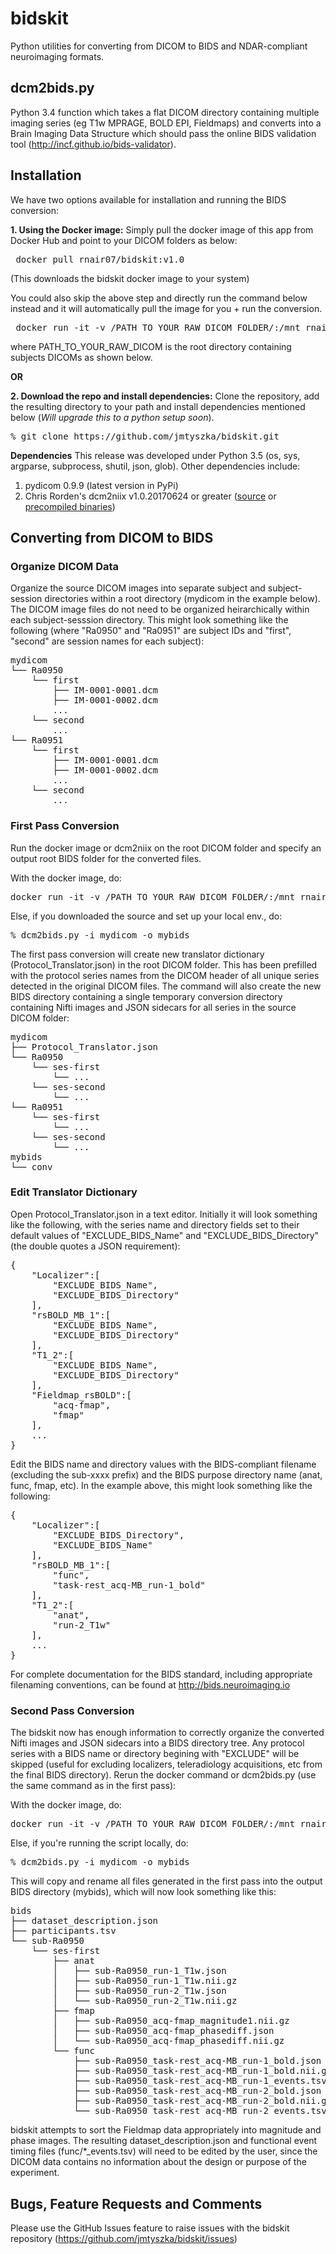 # bidskit 
Python utilities for converting from DICOM to BIDS and NDAR-compliant neuroimaging formats.

## dcm2bids.py
Python 3.4 function which takes a flat DICOM directory containing multiple imaging series (eg T1w MPRAGE, BOLD EPI, Fieldmaps)
and converts into a Brain Imaging Data Structure which should pass the online BIDS validation tool (http://incf.github.io/bids-validator).

## Installation

We have two options available for installation and running the BIDS conversion:

**1. Using the Docker image:** Simply pull the docker image of this app from Docker Hub and point to your DICOM folders as below:

<pre> docker pull rnair07/bidskit:v1.0 </pre> (This downloads the bidskit docker image to your system)

You could also skip the above step and directly run the command below instead and it will automatically pull the image for you + run the conversion.

<pre> docker run -it -v /PATH_TO_YOUR_RAW_DICOM_FOLDER/:/mnt rnair07/bidskit:v1.0 --indir=/mnt/DICOM --outdir=/mnt/BIDS </pre>

where PATH_TO_YOUR_RAW_DICOM is the root directory containing subjects DICOMs as shown below. 

**OR**

**2. Download the repo and install dependencies:** Clone the repository, add the resulting directory to your path and install dependencies mentioned below (_Will upgrade this to a python setup soon_).

<pre>
% git clone https://github.com/jmtyszka/bidskit.git
</pre>

**Dependencies**
This release was developed under Python 3.5 (os, sys, argparse, subprocess, shutil, json, glob). Other dependencies include:
1. pydicom 0.9.9 (latest version in PyPi)
2. Chris Rorden's dcm2niix v1.0.20170624 or greater ([source](https://github.com/rordenlab/dcm2niix) or [precompiled binaries](https://www.nitrc.org/frs/?group_id=889))

## Converting from DICOM to BIDS

### Organize DICOM Data

Organize the source DICOM images into separate subject and subject-session directories within a root directory (mydicom in the example below). The DICOM image files do not need to be organized heirarchically within each subject-sesssion directory. This might look something like the following (where "Ra0950" and "Ra0951" are subject IDs and "first", "second" are session names for each subject):

<pre>
mydicom
└── Ra0950
    └── first
        ├── IM-0001-0001.dcm
        ├── IM-0001-0002.dcm
        ...
    └── second
        ...
└── Ra0951
    └── first
        ├── IM-0001-0001.dcm
        ├── IM-0001-0002.dcm
        ...
    └── second
        ...
</pre>

### First Pass Conversion

Run the docker image or dcm2niix on the root DICOM folder and specify an output root BIDS folder for the converted files.

With the docker image, do:
<pre>
docker run -it -v /PATH_TO_YOUR_RAW_DICOM_FOLDER/:/mnt rnair07/bidskit:v1.0 --indir=/mnt/DICOM --outdir=/mnt/BIDS
</pre>

Else, if you downloaded the source and set up your local env., do:
<pre>
% dcm2bids.py -i mydicom -o mybids
</pre>

The first pass conversion will create new translator dictionary (Protocol_Translator.json) in the root DICOM folder. This has been prefilled with the protocol series names from the DICOM header of all unique series detected in the original DICOM files. The command will also create the new BIDS directory containing a single temporary conversion directory containing Nifti images and JSON sidecars for all series in the source DICOM folder:

<pre>
mydicom
├── Protocol_Translator.json
└── Ra0950
    └── ses-first
        └── ...    
    └── ses-second
        └── ...    
└── Ra0951
    └── ses-first
        └── ...    
    └── ses-second
        └── ...    
mybids
└── conv
</pre>

### Edit Translator Dictionary

Open Protocol_Translator.json in a text editor. Initially it will look something like the following, with the series name and directory fields set to their default values of "EXCLUDE_BIDS_Name" and "EXCLUDE_BIDS_Directory" (the double quotes a JSON requirement):

<pre>
{
    "Localizer":[
        "EXCLUDE_BIDS_Name",
        "EXCLUDE_BIDS_Directory"
    ],
    "rsBOLD_MB_1":[
        "EXCLUDE_BIDS_Name",
        "EXCLUDE_BIDS_Directory"
    ],
    "T1_2":[
        "EXCLUDE_BIDS_Name",
        "EXCLUDE_BIDS_Directory"
    ],
    "Fieldmap_rsBOLD":[
        "acq-fmap",
        "fmap"
    ],
    ...
}
</pre>

Edit the BIDS name and directory values with the BIDS-compliant filename (excluding the sub-xxxx prefix) and the BIDS purpose directory name (anat, func, fmap, etc). In the example above, this might look something like the following:

<pre>
{
    "Localizer":[
        "EXCLUDE_BIDS_Directory",
        "EXCLUDE_BIDS_Name"
    ],
    "rsBOLD_MB_1":[
        "func",
        "task-rest_acq-MB_run-1_bold"
    ],
    "T1_2":[
        "anat",
        "run-2_T1w"
    ],
    ...
}
</pre>

For complete documentation for the BIDS standard, including appropriate filenaming conventions, can be found at http://bids.neuroimaging.io

### Second Pass Conversion
The bidskit now has enough information to correctly organize the converted Nifti images and JSON sidecars into a BIDS directory tree. Any protocol series with a BIDS name or directory begining with "EXCLUDE" will be skipped (useful for excluding localizers, teleradiology acquisitions, etc from the final BIDS directory). Rerun the docker command or dcm2bids.py (use the same command as in the first pass):

With the docker image, do:
<pre>
docker run -it -v /PATH_TO_YOUR_RAW_DICOM_FOLDER/:/mnt rnair07/bidskit:v1.0 --indir=/mnt/DICOM --outdir=/mnt/BIDS
</pre>

Else, if you're running the script locally, do:
<pre>
% dcm2bids.py -i mydicom -o mybids
</pre>

This will copy and rename all files generated in the first pass into the output BIDS directory (mybids), which will now look something like this:

<pre>
bids
├── dataset_description.json
├── participants.tsv
└── sub-Ra0950
    └── ses-first
        ├── anat
        │   ├── sub-Ra0950_run-1_T1w.json
        │   ├── sub-Ra0950_run-1_T1w.nii.gz
        │   ├── sub-Ra0950_run-2_T1w.json
        │   └── sub-Ra0950_run-2_T1w.nii.gz
        ├── fmap
        │   ├── sub-Ra0950_acq-fmap_magnitude1.nii.gz
        │   ├── sub-Ra0950_acq-fmap_phasediff.json
        │   └── sub-Ra0950_acq-fmap_phasediff.nii.gz
        └── func
            ├── sub-Ra0950_task-rest_acq-MB_run-1_bold.json
            ├── sub-Ra0950_task-rest_acq-MB_run-1_bold.nii.gz
            ├── sub-Ra0950_task-rest_acq-MB_run-1_events.tsv
            ├── sub-Ra0950_task-rest_acq-MB_run-2_bold.json
            ├── sub-Ra0950_task-rest_acq-MB_run-2_bold.nii.gz
            └── sub-Ra0950_task-rest_acq-MB_run-2_events.tsv
</pre>

bidskit attempts to sort the Fieldmap data appropriately into magnitude and phase images. The resulting dataset_description.json and functional event timing files (func/*_events.tsv) will need to be edited by the user, since the DICOM data contains no information about the design or purpose of the experiment.

## Bugs, Feature Requests and Comments

Please use the GitHub Issues feature to raise issues with the bidskit repository (https://github.com/jmtyszka/bidskit/issues)
